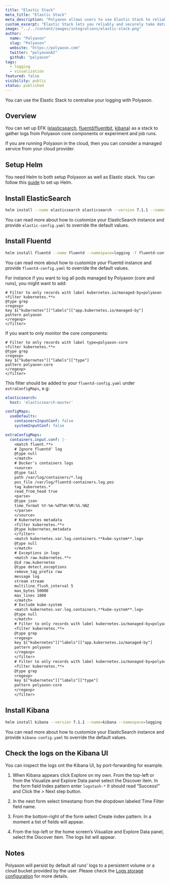```yaml
---
title: "Elastic Stack"
meta_title: "Elastic Stack"
meta_description: "Polyaxon allows users to use Elastic Stack to reliably and securely take data from any source, in any format, and search, analyze, and visualize it in real time."
custom_excerpt: "Elastic Stack lets you reliably and securely take data from any source, in any format, and search, analyze, and visualize it in real time."
image: "../../content/images/integrations/elastic-stack.png"
author:
  name: "Polyaxon"
  slug: "Polyaxon"
  website: "https://polyaxon.com"
  twitter: "polyaxonAI"
  github: "polyaxon"
tags: 
  - logging
  - visualization
featured: false
visibility: public
status: published
---
```


You can use the Elastic Stack to centralise your logging with Polyaxon.

## Overview

You can set up EFK ([elasticsearch](https://www.elastic.co/products/elasticsearch), [fluentd/fluentbit](https://www.fluentd.org/), [kibana](https://www.elastic.co/products/kibana)) as a stack to gather logs from Polyaxon core components or experiment and job runs.

If you are running Polyaxon in the cloud, then you can consider a managed service from your cloud provider.

## Setup Helm

You need Helm to both setup Polyaxon as well as Elastic stack. You can follow this [guide](/docs/guides/setup-helm/) to set up Helm.

## Install ElasticSearch

```bash
helm install --name elasticsearch elasticsearch --version 7.1.1 --namespace=logging  -f elastic-config.yaml --repo https://helm.elastic.co
```

You can read more about how to customize your ElasticSearch instance and provide `elastic-config.yaml` to override the default values.

## Install Fluentd

```bash
helm install fluentd --name fluentd --namespace=logging -f fluentd-config.yaml --repo https://kiwigrid.github.io
```

You can read more about how to customize your Fluentd instance and provide `fluentd-config.yaml` to override the default values.

For instance if you want to log all pods managed by Polyaxon (core and runs), you might want to add:

```
# Filter to only records with label kubernetes.io/managed-by=polyaxon
<filter kubernetes.**>
@type grep
<regexp>
key $["kubernetes"]["labels"]["app.kubernetes.io/managed-by"]
pattern polyaxon
</regexp>
</filter>
```

If you want to only monitor the core components:

```
# Filter to only records with label type=polyaxon-core
<filter kubernetes.**>
@type grep
<regexp>
key $["kubernetes"]["labels"]["type"]
pattern polyaxon-core
</regexp>
</filter>
```

This filter should be added to your `fluentd-config.yaml` under `extraConfigMaps`, e.g:

```yaml
elasticsearch:
  host: 'elasticsearch-master'

configMaps:
  useDefaults:
    containersInputConf: false
    systemInputConf: false

extraConfigMaps:
  containers.input.conf: |-
    <match fluent.**>
    # Ignore fluentd' log
    @type null
    </match>
    # Docker's containers logs
    <source>
    @type tail
    path /var/log/containers/*.log
    pos_file /var/log/fluentd-containers.log.pos
    tag kubernetes.*
    read_from_head true
    <parse>
    @type json
    time_format %Y-%m-%dT%H:%M:%S.%NZ
    </parse>
    </source>
    # Kubernetes metadata
    <filter kubernetes.**>
    @type kubernetes_metadata
    </filter>
    <match kubernetes.var.log.containers.**kube-system**.log>
    @type null
    </match>
    # Exceptions in logs
    <match raw.kubernetes.**>
    @id raw.kubernetes
    @type detect_exceptions
    remove_tag_prefix raw
    message log
    stream stream
    multiline_flush_interval 5
    max_bytes 50000
    max_lines 1000
    </match>
    # Exclude kube-system
    <match kubernetes.var.log.containers.**kube-system**.log>
    @type null
    </match>
    # Filter to only records with label kubernetes.io/managed-by=polyaxon
    <filter kubernetes.**>
    @type grep
    <regexp>
    key $["kubernetes"]["labels"]["app.kubernetes.io/managed-by"]
    pattern polyaxon
    </regexp>
    </filter>
    # Filter to only records with label kubernetes.io/managed-by=polyaxon
    <filter kubernetes.**>
    @type grep
    <regexp>
    key $["kubernetes"]["labels"]["type"]
    pattern polyaxon-core
    </regexp>
    </filter>
```

## Install Kibana

```bash
helm install kibana --version 7.1.1 --name=kibana --namespace=logging -f kibana-config.yaml  --repo https://helm.elastic.co
```

You can read more about how to customize your ElasticSearch instance and provide `kibana-config.yaml` to override the default values.


## Check the logs on the Kibana UI

You can inspect the logs ont the Kibana UI, by port-forwarding for example. 

 1. When Kibana appears click Explore on my own. 
     From the top-left or from the Visualize and Explore Data panel select the Discover item. 
     In the form field Index pattern enter `logstash-*` It should read “Success!” and Click the > Next step button. 

 2. In the next form select timestamp from the dropdown labeled Time Filter field name.
 
 3. From the bottom-right of the form select Create index pattern. In a moment a list of fields will appear. 
 
 4. From the top-left or the home screen’s Visualize and Explore Data panel, select the Discover item. The logs list will appear. 


## Notes

Polyaxon will persist by default all runs' logs to a persistent volume or a cloud bucket provided by the user. 
Please check the [Logs storage configuration](/configuration/custom-logs-storage/) for more details.
